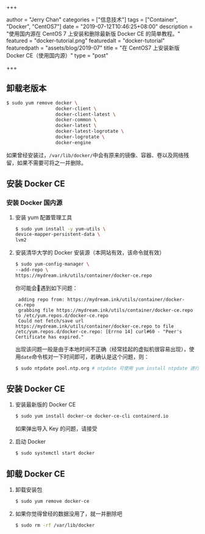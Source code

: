 +++

author = "Jerry Chan"
categories = ["信息技术"]
tags = ["Container", "Docker", "CentOS7"]
date = "2019-07-12T10:46:25+08:00"
description = "使用国内源在 CentOS 7 上安装和删除最新版 Docker CE 的简单教程。"
featured = "docker-tutorial.png"
featuredalt = "docker-tutorial"
featuredpath = "assets/blog/2019-07"
title = "在 CentOS7 上安装新版 Docker CE（使用国内源）"
type = "post"

+++

## 卸载老版本

```bash
$ sudo yum remove docker \
                  docker-client \
                  docker-client-latest \
                  docker-common \
                  docker-latest \
                  docker-latest-logrotate \
                  docker-logrotate \
                  docker-engine
```
如果曾经安装过，`/var/lib/docker/`中会有原来的镜像、容器、卷以及网络残留，如果不需要可将之一并删除。

## 安装 Docker CE
### 安装 Docker 国内源
1. 安装 yum 配置管理工具
    
    ```bash
    $ sudo yum install -y yum-utils \
    device-mapper-persistent-data \
    lvm2
    ```
2. 安装清华大学的 Docker 安装源（本网站有效，该命令就有效）

    ```bash
    $ sudo yum-config-manager \
    --add-repo \
    https://mydream.ink/utils/container/docker-ce.repo
    ```
    你可能会遇到如下问题：

        adding repo from: https://mydream.ink/utils/container/docker-ce.repo
        grabbing file https://mydream.ink/utils/container/docker-ce.repo to /etc/yum.repos.d/docker-ce.repo
        Could not fetch/save url https://mydream.ink/utils/container/docker-ce.repo to file /etc/yum.repos.d/docker-ce.repo: [Errno 14] curl#60 - "Peer's Certificate has expired."

    出现该问题一般是由于本地时间不正确（经常挂起的虚拟机很容易出现），使用`date`命令核对一下时间即可，若确认是这个问题，则：
    ```bash
    $ sudo ntpdate pool.ntp.org # ntpdate 可使用 yum install ntpdate 进行安装
    ```

## 安装 Docker CE

1. 安装最新版的 Docker CE
    
    ```bash
    $ sudo yum install docker-ce docker-ce-cli containerd.io
    ```
    如果弹出导入 Key 的问题，请接受

2. 启动 Docker

    ```bash
    $ sudo systemctl start docker
    ```

## 卸载 Docker CE

1. 卸载安装包

    ```bash
    $ sudo yum remove docker-ce
    ```

2. 如果你觉得曾经的数据没用了，就一并删除吧

    ```bash
    $ sudo rm -rf /var/lib/docker
    ```